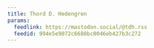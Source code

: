 ```yaml
---
title: Thord D. Hedengren
params:
  feedlink: https://mastodon.social/@tdh.rss
  feedid: 994e5e9072c6688bc0046eb427b3c272
---
```

